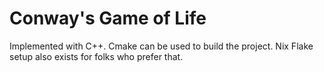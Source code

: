 # Conway's Game of Life
Implemented with C++. Cmake can be used to build the project. Nix Flake setup also exists for folks who prefer that.

